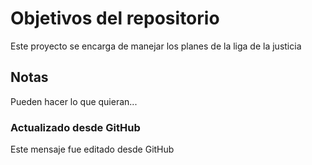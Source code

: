 # Objetivos del repositorio

Este proyecto se encarga de manejar los planes de la liga de la justicia


## Notas

Pueden hacer lo que quieran...

### Actualizado desde GitHub

Este mensaje fue editado desde GitHub
